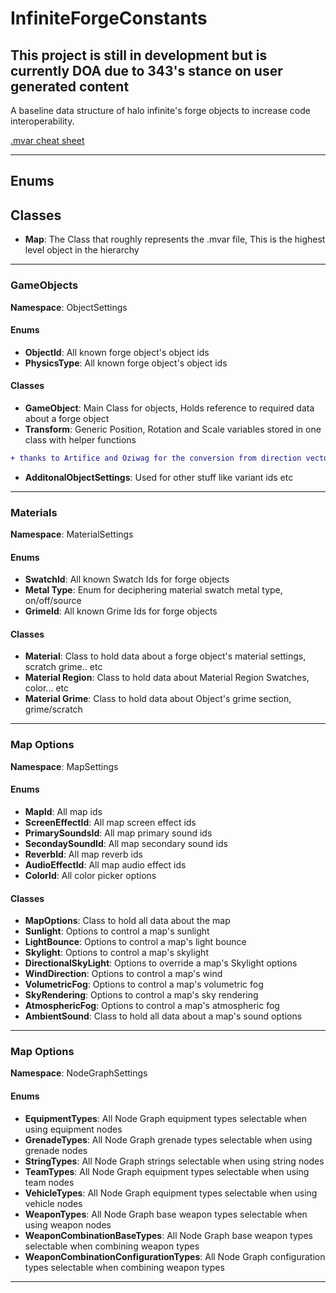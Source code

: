 # InfiniteForgeConstants

## This project is still in development but is currently DOA due to 343's stance on user generated content

A baseline data structure of halo infinite's forge objects to increase code interoperability.

[.mvar cheat sheet](https://gist.github.com/joshf67/7cc15f31e54db7466671d84e4f9b1630)

---

## Enums

## Classes
- **Map**: The Class that roughly represents the .mvar file, This is the highest level object in the hierarchy

---

### GameObjects
**Namespace**: ObjectSettings
#### Enums

- **ObjectId**:  All known forge object's object ids
- **PhysicsType**:  All known forge object's object ids
 
#### Classes
- **GameObject**: Main Class for objects, Holds reference to required data about a forge object
- **Transform**: Generic Position, Rotation and Scale variables stored in one class with helper functions
```diff
+ thanks to Artifice and Oziwag for the conversion from direction vectors to euler angles
```
- **AdditonalObjectSettings**: Used for other stuff like variant ids etc

---

### Materials
**Namespace**: MaterialSettings

#### Enums
- **SwatchId**: All known Swatch Ids for forge objects
- **Metal Type**: Enum for deciphering material swatch metal type, on/off/source
- **GrimeId**: All known Grime Ids for forge objects

#### Classes
- **Material**: Class to hold data about a forge object's material settings, scratch grime.. etc
- **Material Region**: Class to hold data about Material Region Swatches, color... etc
- **Material Grime**: Class to hold data about Object's grime section, grime/scratch

---

### Map Options
**Namespace**: MapSettings

#### Enums

- **MapId**: All map ids
- **ScreenEffectId**: All map screen effect ids
- **PrimarySoundsId**: All map primary sound ids
- **SecondaySoundId**: All map secondary sound ids
- **ReverbId**: All map reverb ids
- **AudioEffectId**: All map audio effect ids
- **ColorId**: All color picker options

#### Classes

- **MapOptions**: Class to hold all data about the map
- **Sunlight**: Options to control a map's sunlight
- **LightBounce**: Options to control a map's light bounce
- **Skylight**: Options to control a map's skylight
- **DirectionalSkyLight**: Options to override a map's Skylight options
- **WindDirection**: Options to control a map's wind
- **VolumetricFog**: Options to control a map's volumetric fog
- **SkyRendering**: Options to control a map's sky rendering
- **AtmosphericFog**: Options to control a map's atmospheric fog
- **AmbientSound**: Class to hold all data about a map's sound options


---


### Map Options
**Namespace**: NodeGraphSettings

#### Enums

- **EquipmentTypes**: All Node Graph equipment types selectable when using equipment nodes
- **GrenadeTypes**: All Node Graph grenade types selectable when using grenade nodes
- **StringTypes**: All Node Graph strings selectable when using string nodes
- **TeamTypes**: All Node Graph equipment types selectable when using team nodes
- **VehicleTypes**: All Node Graph equipment types selectable when using vehicle nodes
- **WeaponTypes**: All Node Graph base weapon types selectable when using weapon nodes
- **WeaponCombinationBaseTypes**: All Node Graph base weapon types selectable when combining weapon types
- **WeaponCombinationConfigurationTypes**: All Node Graph configuration types selectable when combining weapon types


---
